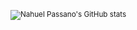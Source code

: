 <sup> ![Nahuel Passano's GitHub stats](https://github-readme-stats.vercel.app/api?username=nahue-passano&show_icons=true&theme=dracula) </sup>

